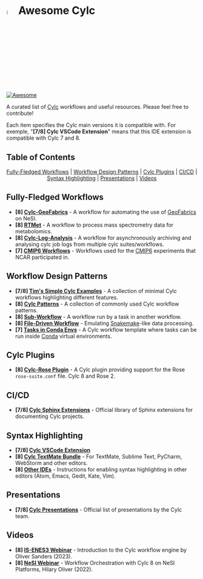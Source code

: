 # <img src="https://github.com/elliotfontaine/awesome-cylc/assets/92150839/1536672f-0fab-4d93-8a66-a4daa1d6cd53" alt="Cylc Logo" width=5% height=5%> Awesome Cylc
[![Awesome](https://awesome.re/badge.svg)](https://awesome.re)

A curated list of [Cylc](https://cylc.github.io/) workflows and useful resources. Please feel free to contribute!

Each item specifies the Cylc main versions it is compatible with. For exemple, "**[7/8] Cylc VSCode Extension**" means that this IDE extension is compatible with Cylc 7 and 8.

<!-- START doctoc generated TOC please keep comment here to allow auto update -->
<!-- DON'T EDIT THIS SECTION, INSTEAD RE-RUN doctoc TO UPDATE -->
## Table of Contents

<p align="center">
<a href="#fully-fledged-workflows">Fully-Fledged Workflows</a>
<span>|</span>
<a href="#workflow-design-patterns">Workflow Design Patterns</a>
<span>|</span>
<a href="#cylc-plugins">Cylc Plugins</a>
<span>|</span>
<a href="#cicd">CI/CD</a>
<span>|</span>
<a href="#syntax-highlighting">Syntax Highlighting</a>
<span>|</span>
<a href="#presentations">Presentations</a>
<span>|</span>
<a href="#videos">Videos</a>
</p>

<!-- END doctoc generated TOC please keep comment here to allow auto update -->

## Fully-Fledged Workflows
- **[8] [Cylc-GeoFabrics](https://github.com/rosepearson/cylc-geofabrics)** - A workflow for automating the use of [GeoFabrics](https://github.com/rosepearson/GeoFabrics) on NeSI.
- **[8] [RTMet](https://github.com/MetaboHUB-MetaToul-FluxoMet/RTMet)** - A workflow to process mass spectrometry data for metabolomics.
- **[8] [Cylc-Log-Analysis](https://github.com/aosprey/cylc-log-analysis)** - A workflow for asynchronously archiving and analysing cylc job logs from multiple cylc suites/workflows.
- **[7] [CMIP6 Workflows](https://github.com/NCAR/CESM_CMIP6_Cylc_Suites)** - Workflows used for the [CMIP6](http://doi.org/10.5194/gmd-13-5567-2020) experiments that NCAR participated in.

## Workflow Design Patterns
- **[7/8] [Tim's Simple Cylc Examples](https://github.com/wxtim/workflows)** - A collection of minimal Cylc workflows highlighting different features.
- **[8] [Cylc Patterns](https://github.com/pletzer/cylc_patterns)** - A collection of commonly used Cylc workflow patterns.
- **[8] [Sub-Workflow](https://github.com/hjoliver/cylc-subwf-example)** - A workflow run by a task in another workflow.
- **[8] [File-Driven Workflow](https://github.com/hjoliver/cylc-filedriven-example)** - Emulating [Snakemake](https://snakemake.github.io/)-like data processing.
- **[7] [Tasks in Conda Envs](https://github.com/matthewrmshin/cylc-workflow-conda)** - A Cylc workflow template where tasks can be run inside [Conda](https://github.com/conda/conda) virtual environments.

## Cylc Plugins
- **[8] [Cylc-Rose Plugin](https://github.com/cylc/cylc-rose)** - A Cylc plugin providing support for the Rose `rose-suite.conf` file. Cylc 8 and Rose 2.

## CI/CD
- **[7/8] [Cylc Sphinx Extensions](https://cylc.github.io/cylc-sphinx-extensions/)** - Official library of Sphinx extensions for documenting Cylc projects.

## Syntax Highlighting
- **[7/8] [Cylc VSCode Extension](https://marketplace.visualstudio.com/items?itemName=cylc.vscode-cylc)**
- **[8] [Cylc TextMate Bundle](https://github.com/cylc/Cylc.tmbundle)** - For TextMate, Sublime Text, PyCharm, WebStorm and other editors.
- **[8] [Other IDEs](https://cylc.github.io/cylc-doc/latest/html/user-guide/writing-workflows/configuration.html#syntax-highlighting-for-workflow-configuration)** - Instructions for enabling syntax highlighting in other editors (Atom, Emacs, Gedit, Kate, Vim).

## Presentations
- **[7/8] [Cylc Presentations](https://cylc.github.io/cylc-presentations/)** - Official list of presentations by the Cylc team.

## Videos
- **[8] [IS-ENES3 Webinar](https://youtu.be/MHC-PCuy_94?feature=shared)** - Introduction to the Cylc workflow engine by Oliver Sanders (2023).
- **[8] [NeSI Webinar](https://youtu.be/lYTEWn4mncE?feature=shared)** - Workflow Orchestration with Cylc 8 on NeSI Platforms, Hilary Oliver (2022).

